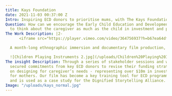```yaml
---
title: Kays Foundation
date: 2021-11-03 00:37:00 Z
Intro: Inspiring ECD donors to prioritise mums, with The Kays Foundation
Question: How can we encourage the Early Child Education and Development community
  to think about the caregiver as much as the child in investment and programme strategies?
The Work Description: |2-
      <iframe src="https://player.vimeo.com/video/364756937?h=b67ea64df4&title=0&byline=0&portrait=0" width="100%" height="360" frameborder="0" allow="autoplay; fullscreen; picture-in-picture" allowfullscreen></iframe>

  A month-long ethnographic immersion and documentary film production, guided by a literature review and expert interviews and backed up with a quantitative survey. We workshopped insights and conclusions with The Kays Foundation, the Keynan government and NGO stakeholders to ensure outputs were owned and co-created with people who could act on them. An [interactive report](#) to accompany the documentary film helped bring all of the thinking together, and live on beyond the project.

  ![Children Playing Instruments 2.jpg](/uploads/Children%20Playing%20Instruments%202.jpg)
The insight Description: Through a series of stakeholder sessions and workshops we
  secured commitments from key ECD donors to revise their funding strategies to focus
  on designing for caregiver’s needs - representing over $10m in investment, mainly
  for mothers. Our film has become a key training tool for ECD programme design workshops,
  and is used as a case study for the Dignified Storytelling Alliance.
Image: "/uploads/kays_normal.jpg"
---
```


